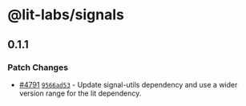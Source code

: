 # @lit-labs/signals

## 0.1.1

### Patch Changes

- [#4791](https://github.com/lit/lit/pull/4791) [`9566ad53`](https://github.com/lit/lit/commit/9566ad53a0348bca6e41b505e8fbb1a778069118) - Update signal-utils dependency and use a wider version range for the lit dependency.
